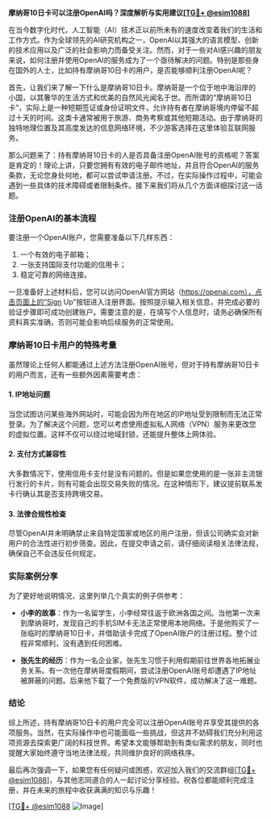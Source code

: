 **摩纳哥10日卡可以注册OpenAI吗？深度解析与实用建议[[TG💪+ @esim1088](https://t.me/s/esim1088)]**

在当今数字化时代，人工智能（AI）技术正以前所未有的速度改变着我们的生活和工作方式。作为全球领先的AI研究机构之一，OpenAI以其强大的语言模型、创新的技术应用以及广泛的社会影响力而备受关注。然而，对于一些对AI感兴趣的朋友来说，如何注册并使用OpenAI的服务成为了一个亟待解决的问题。特别是那些身在国外的人士，比如持有摩纳哥10日卡的用户，是否能够顺利注册OpenAI呢？

首先，让我们来了解一下什么是摩纳哥10日卡。摩纳哥是一个位于地中海沿岸的小国，以其奢华的生活方式和优美的自然风光闻名于世。而所谓的“摩纳哥10日卡”，实际上是一种短期签证或身份证明文件，允许持有者在摩纳哥境内停留不超过十天的时间。这类卡通常被用于旅游、商务考察或其他短期活动。由于摩纳哥的独特地理位置及其高度发达的信息网络环境，不少游客选择在这里体验互联网服务。

那么问题来了：持有摩纳哥10日卡的人是否具备注册OpenAI账号的资格呢？答案是肯定的！理论上讲，只要您拥有有效的电子邮件地址，并且符合OpenAI的服务条款，无论您身处何地，都可以尝试申请注册。不过，在实际操作过程中，可能会遇到一些具体的技术障碍或者限制条件。接下来我们将从几个方面详细探讨这一话题。

### 注册OpenAI的基本流程

要注册一个OpenAI账户，您需要准备以下几样东西：
1. 一个有效的电子邮箱；
2. 一张支持国际支付功能的信用卡；
3. 稳定可靠的网络连接。

一旦准备好上述材料后，您可以访问OpenAI官方网站（https://openai.com），点击页面上的“Sign Up”按钮进入注册界面。按照提示输入相关信息，并完成必要的验证步骤即可成功创建账户。需要注意的是，在填写个人信息时，请务必确保所有资料真实准确，否则可能会影响后续服务的正常使用。

### 摩纳哥10日卡用户的特殊考量

虽然理论上任何人都能通过上述方法注册OpenAI账号，但对于持有摩纳哥10日卡的用户而言，还有一些额外因素需要考虑：

#### 1. IP地址问题
当您试图访问某些海外网站时，可能会因为所在地区的IP地址受到限制而无法正常登录。为了解决这个问题，您可以考虑使用虚拟私人网络（VPN）服务来更改您的虚拟位置。这样不仅可以绕过地域封锁，还能提升整体上网体验。

#### 2. 支付方式兼容性
大多数情况下，使用信用卡支付是没有问题的。但是如果您使用的是一张非主流银行发行的卡片，则有可能会出现交易失败的情况。在这种情形下，建议提前联系发卡行确认其是否支持跨境交易。

#### 3. 法律合规性检查
尽管OpenAI并未明确禁止来自特定国家或地区的用户注册，但该公司确实会对新用户的合法性进行初步筛查。因此，在提交申请之前，请仔细阅读相关法律法规，确保自己不会违反任何规定。

### 实际案例分享

为了更好地说明情况，这里列举几个真实的例子供参考：

- **小李的故事**：作为一名留学生，小李经常往返于欧洲各国之间。当他第一次来到摩纳哥时，发现自己的手机SIM卡无法正常使用本地网络。于是他购买了一张临时的摩纳哥10日卡，并借助该卡完成了OpenAI账户的注册过程。整个过程非常顺利，没有遇到任何困难。
  
- **张先生的经历**：作为一名企业家，张先生习惯于利用假期前往世界各地拓展业务关系。有一次他在摩纳哥度假期间，尝试注册OpenAI账号却遭遇了IP地址被屏蔽的问题。后来他下载了一个免费版的VPN软件，成功解决了这一难题。

### 结论

综上所述，持有摩纳哥10日卡的用户完全可以注册OpenAI账号并享受其提供的各项服务。当然，在实际操作中也可能面临一些挑战，但这并不妨碍我们充分利用这项资源去探索更广阔的科技世界。希望本文能够帮助到有类似需求的朋友，同时也提醒大家始终遵守当地法律法规，共同维护良好的网络秩序。

最后再次强调一下，如果您有任何疑问或困惑，欢迎加入我们的交流群组[[TG💪+ @esim1088](https://t.me/s/esim1088)]，与其他志同道合的人一起讨论分享经验。祝各位都能顺利完成注册，并在未来的旅程中收获满满的知识与乐趣！

[[TG💪+ @esim1088](https://t.me/s/esim1088) ![Image](https://i.postimg.cc/4NQfJmqS/Snipaste-2025-05-13-00-14-12.png)]